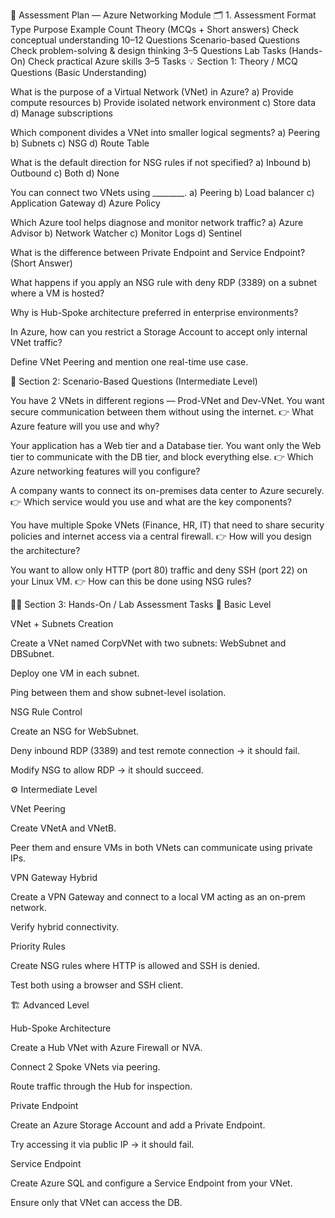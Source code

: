 🧠 Assessment Plan — Azure Networking Module
🗂️ 1. Assessment Format
Type	Purpose	Example Count
Theory (MCQs + Short answers)	Check conceptual understanding	10–12 Questions
Scenario-based Questions	Check problem-solving & design thinking	3–5 Questions
Lab Tasks (Hands-On)	Check practical Azure skills	3–5 Tasks
💡 Section 1: Theory / MCQ Questions (Basic Understanding)

What is the purpose of a Virtual Network (VNet) in Azure?
a) Provide compute resources
b) Provide isolated network environment
c) Store data
d) Manage subscriptions

Which component divides a VNet into smaller logical segments?
a) Peering
b) Subnets
c) NSG
d) Route Table

What is the default direction for NSG rules if not specified?
a) Inbound
b) Outbound
c) Both
d) None

You can connect two VNets using ________.
a) Peering
b) Load balancer
c) Application Gateway
d) Azure Policy

Which Azure tool helps diagnose and monitor network traffic?
a) Azure Advisor
b) Network Watcher
c) Monitor Logs
d) Sentinel

What is the difference between Private Endpoint and Service Endpoint? (Short Answer)

What happens if you apply an NSG rule with deny RDP (3389) on a subnet where a VM is hosted?

Why is Hub-Spoke architecture preferred in enterprise environments?

In Azure, how can you restrict a Storage Account to accept only internal VNet traffic?

Define VNet Peering and mention one real-time use case.

🧩 Section 2: Scenario-Based Questions (Intermediate Level)

You have 2 VNets in different regions — Prod-VNet and Dev-VNet. You want secure communication between them without using the internet.
👉 What Azure feature will you use and why?

Your application has a Web tier and a Database tier. You want only the Web tier to communicate with the DB tier, and block everything else.
👉 Which Azure networking features will you configure?

A company wants to connect its on-premises data center to Azure securely.
👉 Which service would you use and what are the key components?

You have multiple Spoke VNets (Finance, HR, IT) that need to share security policies and internet access via a central firewall.
👉 How will you design the architecture?

You want to allow only HTTP (port 80) traffic and deny SSH (port 22) on your Linux VM.
👉 How can this be done using NSG rules?

🧑‍💻 Section 3: Hands-On / Lab Assessment Tasks
🧩 Basic Level

VNet + Subnets Creation

Create a VNet named CorpVNet with two subnets: WebSubnet and DBSubnet.

Deploy one VM in each subnet.

Ping between them and show subnet-level isolation.

NSG Rule Control

Create an NSG for WebSubnet.

Deny inbound RDP (3389) and test remote connection → it should fail.

Modify NSG to allow RDP → it should succeed.

⚙️ Intermediate Level

VNet Peering

Create VNetA and VNetB.

Peer them and ensure VMs in both VNets can communicate using private IPs.

VPN Gateway Hybrid

Create a VPN Gateway and connect to a local VM acting as an on-prem network.

Verify hybrid connectivity.

Priority Rules

Create NSG rules where HTTP is allowed and SSH is denied.

Test both using a browser and SSH client.

🏗️ Advanced Level

Hub-Spoke Architecture

Create a Hub VNet with Azure Firewall or NVA.

Connect 2 Spoke VNets via peering.

Route traffic through the Hub for inspection.

Private Endpoint

Create an Azure Storage Account and add a Private Endpoint.

Try accessing it via public IP → it should fail.

Service Endpoint

Create Azure SQL and configure a Service Endpoint from your VNet.

Ensure only that VNet can access the DB.
